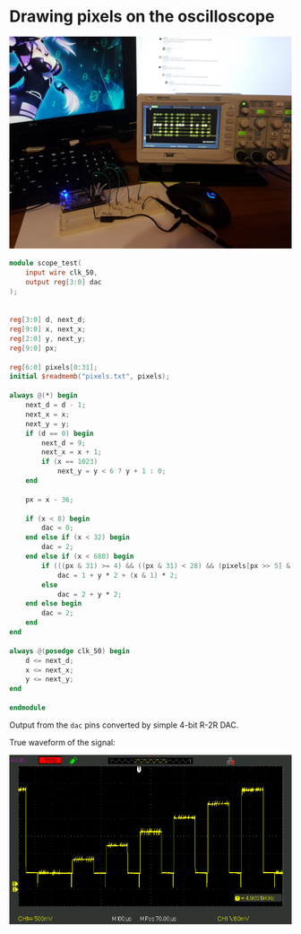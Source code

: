 Drawing pixels on the oscilloscope
===================================================

![Pixels on oscilloscope](draw_osc.jpg "Pixels on oscilloscope")

```verilog
module scope_test(
    input wire clk_50,
    output reg[3:0] dac
);


reg[3:0] d, next_d;
reg[9:0] x, next_x;
reg[2:0] y, next_y;
reg[9:0] px;

reg[6:0] pixels[0:31];
initial $readmemb("pixels.txt", pixels);

always @(*) begin
    next_d = d - 1;
    next_x = x;
    next_y = y;
    if (d == 0) begin
        next_d = 9;
        next_x = x + 1;
        if (x == 1023)
            next_y = y < 6 ? y + 1 : 0;
    end

    px = x - 36;

    if (x < 8) begin
        dac = 0;
    end else if (x < 32) begin
        dac = 2;
    end else if (x < 680) begin
        if (((px & 31) >= 4) && ((px & 31) < 28) && (pixels[px >> 5] & (1 << y)))
            dac = 1 + y * 2 + (x & 1) * 2;
        else
            dac = 2 + y * 2;
    end else begin
        dac = 2;
    end
end

always @(posedge clk_50) begin
    d <= next_d;
    x <= next_x;
    y <= next_y;
end

endmodule
```

Output from the `dac` pins converted by simple 4-bit R-2R DAC.

True waveform of the signal:

![True waveform](draw_osc2.png "True waveform")
